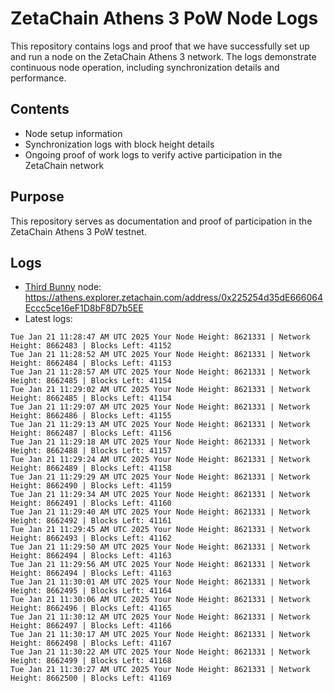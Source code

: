 # ZetaChain Athens 3 PoW Node Logs
This repository contains logs and proof that we have successfully set up and run a node on the ZetaChain Athens 3 network. The logs demonstrate continuous node operation, including synchronization details and performance.

## Contents
- Node setup information
- Synchronization logs with block height details
- Ongoing proof of work logs to verify active participation in the ZetaChain network

## Purpose
This repository serves as documentation and proof of participation in the ZetaChain Athens 3 PoW testnet.

## Logs

- [Third Bunny](https://thirdbunny.xyz/) node: https://athens.explorer.zetachain.com/address/0x225254d35dE666064Eccc5ce16eF1D8bF8D7b5EE
- Latest logs:
```
Tue Jan 21 11:28:47 AM UTC 2025 Your Node Height: 8621331 | Network Height: 8662483 | Blocks Left: 41152
Tue Jan 21 11:28:52 AM UTC 2025 Your Node Height: 8621331 | Network Height: 8662484 | Blocks Left: 41153
Tue Jan 21 11:28:57 AM UTC 2025 Your Node Height: 8621331 | Network Height: 8662485 | Blocks Left: 41154
Tue Jan 21 11:29:02 AM UTC 2025 Your Node Height: 8621331 | Network Height: 8662485 | Blocks Left: 41154
Tue Jan 21 11:29:07 AM UTC 2025 Your Node Height: 8621331 | Network Height: 8662486 | Blocks Left: 41155
Tue Jan 21 11:29:13 AM UTC 2025 Your Node Height: 8621331 | Network Height: 8662487 | Blocks Left: 41156
Tue Jan 21 11:29:18 AM UTC 2025 Your Node Height: 8621331 | Network Height: 8662488 | Blocks Left: 41157
Tue Jan 21 11:29:24 AM UTC 2025 Your Node Height: 8621331 | Network Height: 8662489 | Blocks Left: 41158
Tue Jan 21 11:29:29 AM UTC 2025 Your Node Height: 8621331 | Network Height: 8662490 | Blocks Left: 41159
Tue Jan 21 11:29:34 AM UTC 2025 Your Node Height: 8621331 | Network Height: 8662491 | Blocks Left: 41160
Tue Jan 21 11:29:40 AM UTC 2025 Your Node Height: 8621331 | Network Height: 8662492 | Blocks Left: 41161
Tue Jan 21 11:29:45 AM UTC 2025 Your Node Height: 8621331 | Network Height: 8662493 | Blocks Left: 41162
Tue Jan 21 11:29:50 AM UTC 2025 Your Node Height: 8621331 | Network Height: 8662494 | Blocks Left: 41163
Tue Jan 21 11:29:56 AM UTC 2025 Your Node Height: 8621331 | Network Height: 8662494 | Blocks Left: 41163
Tue Jan 21 11:30:01 AM UTC 2025 Your Node Height: 8621331 | Network Height: 8662495 | Blocks Left: 41164
Tue Jan 21 11:30:06 AM UTC 2025 Your Node Height: 8621331 | Network Height: 8662496 | Blocks Left: 41165
Tue Jan 21 11:30:12 AM UTC 2025 Your Node Height: 8621331 | Network Height: 8662497 | Blocks Left: 41166
Tue Jan 21 11:30:17 AM UTC 2025 Your Node Height: 8621331 | Network Height: 8662498 | Blocks Left: 41167
Tue Jan 21 11:30:22 AM UTC 2025 Your Node Height: 8621331 | Network Height: 8662499 | Blocks Left: 41168
Tue Jan 21 11:30:27 AM UTC 2025 Your Node Height: 8621331 | Network Height: 8662500 | Blocks Left: 41169
```
